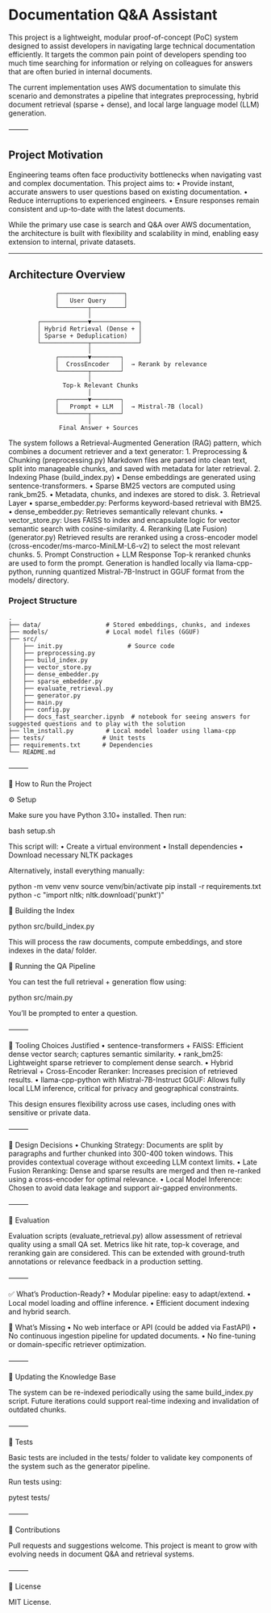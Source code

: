 # Documentation Q&A Assistant

This project is a lightweight, modular proof-of-concept (PoC) system designed to assist developers in navigating large technical documentation efficiently. It targets the common pain point of developers spending too much time searching for information or relying on colleagues for answers that are often buried in internal documents.

The current implementation uses AWS documentation to simulate this scenario and demonstrates a pipeline that integrates preprocessing, hybrid document retrieval (sparse + dense), and local large language model (LLM) generation.

⸻

## Project Motivation

Engineering teams often face productivity bottlenecks when navigating vast and complex documentation. This project aims to:
	•	Provide instant, accurate answers to user questions based on existing documentation.
	•	Reduce interruptions to experienced engineers.
	•	Ensure responses remain consistent and up-to-date with the latest documents.

While the primary use case is search and Q&A over AWS documentation, the architecture is built with flexibility and scalability in mind, enabling easy extension to internal, private datasets.

---

## Architecture Overview

```text
             ┌──────────────────┐
             │   User Query     │
             └────────┬─────────┘
                      │
        ┌─────────────▼─────────────┐
        │ Hybrid Retrieval (Dense + │
        │ Sparse + Deduplication)   │
        └─────────────┬─────────────┘
                      │
             ┌────────▼────────┐
             │  CrossEncoder   │  → Rerank by relevance
             └────────┬────────┘
                      │
               Top-k Relevant Chunks
                      │
             ┌────────▼────────┐
             │   Prompt + LLM  │  → Mistral-7B (local)
             └────────┬────────┘
                      │
              Final Answer + Sources
```

The system follows a Retrieval-Augmented Generation (RAG) pattern, which combines a document retriever and a text generator:
	1.	Preprocessing & Chunking (preprocessing.py)
Markdown files are parsed into clean text, split into manageable chunks, and saved with metadata for later retrieval.
	2.	Indexing Phase (build_index.py)
	•	Dense embeddings are generated using sentence-transformers.
	•	Sparse BM25 vectors are computed using rank_bm25.
	•	Metadata, chunks, and indexes are stored to disk.
	3.	Retrieval Layer
	•	sparse_embedder.py: Performs keyword-based retrieval with BM25.
	•	dense_embedder.py: Retrieves semantically relevant chunks.
	•	vector_store.py: Uses FAISS to index and encapsulate logic for vector semantic search with cosine-similarity.
	4.	Reranking (Late Fusion) (generator.py)
Retrieved results are reranked using a cross-encoder model (cross-encoder/ms-marco-MiniLM-L6-v2) to select the most relevant chunks.
	5.	Prompt Construction + LLM Response
Top-k reranked chunks are used to form the prompt.
Generation is handled locally via llama-cpp-python, running quantized Mistral-7B-Instruct in GGUF format from the models/ directory.

### Project Structure
```
.
├── data/                  # Stored embeddings, chunks, and indexes
├── models/                # Local model files (GGUF)
├── src/
│   ├── init.py                  # Source code
│   ├── preprocessing.py
│   ├── build_index.py
│   ├── vector_store.py
│   ├── dense_embedder.py
│   ├── sparse_embedder.py
│   ├── evaluate_retrieval.py
│   ├── generator.py
│   ├── main.py
│   ├── config.py
│   ├── docs_fast_searcher.ipynb  # notebook for seeing answers for suggested questions and to play with the solution
├── llm_install.py         # Local model loader using llama-cpp
├── tests/                # Unit tests
├── requirements.txt      # Dependencies
└── README.md
```

⸻

🚀 How to Run the Project

⚙️ Setup

Make sure you have Python 3.10+ installed. Then run:

bash setup.sh

This script will:
	•	Create a virtual environment
	•	Install dependencies
	•	Download necessary NLTK packages

Alternatively, install everything manually:

python -m venv venv
source venv/bin/activate
pip install -r requirements.txt
python -c "import nltk; nltk.download('punkt')"

🧱 Building the Index

python src/build_index.py

This will process the raw documents, compute embeddings, and store indexes in the data/ folder.

🧪 Running the QA Pipeline

You can test the full retrieval + generation flow using:

python src/main.py

You’ll be prompted to enter a question.

⸻

🧰 Tooling Choices Justified
	•	sentence-transformers + FAISS: Efficient dense vector search; captures semantic similarity.
	•	rank_bm25: Lightweight sparse retriever to complement dense search.
	•	Hybrid Retrieval + Cross-Encoder Reranker: Increases precision of retrieved results.
	•	llama-cpp-python with Mistral-7B-Instruct GGUF: Allows fully local LLM inference, critical for privacy and geographical constraints.

This design ensures flexibility across use cases, including ones with sensitive or private data.

⸻

🧠 Design Decisions
	•	Chunking Strategy: Documents are split by paragraphs and further chunked into 300-400 token windows. This provides contextual coverage without exceeding LLM context limits.
	•	Late Fusion Reranking: Dense and sparse results are merged and then re-ranked using a cross-encoder for optimal relevance.
	•	Local Model Inference: Chosen to avoid data leakage and support air-gapped environments.

⸻

🧪 Evaluation

Evaluation scripts (evaluate_retrieval.py) allow assessment of retrieval quality using a small QA set. Metrics like hit rate, top-k coverage, and reranking gain are considered. This can be extended with ground-truth annotations or relevance feedback in a production setting.

⸻

✅ What’s Production-Ready?
	•	Modular pipeline: easy to adapt/extend.
	•	Local model loading and offline inference.
	•	Efficient document indexing and hybrid search.

🚧 What’s Missing
	•	No web interface or API (could be added via FastAPI)
	•	No continuous ingestion pipeline for updated documents.
	•	No fine-tuning or domain-specific retriever optimization.

⸻

🔄 Updating the Knowledge Base

The system can be re-indexed periodically using the same build_index.py script. Future iterations could support real-time indexing and invalidation of outdated chunks.

⸻

🧪 Tests

Basic tests are included in the tests/ folder to validate key components of the system such as the generator pipeline.

Run tests using:

pytest tests/




⸻

🤝 Contributions

Pull requests and suggestions welcome. This project is meant to grow with evolving needs in document Q&A and retrieval systems.

⸻

📜 License

MIT License.